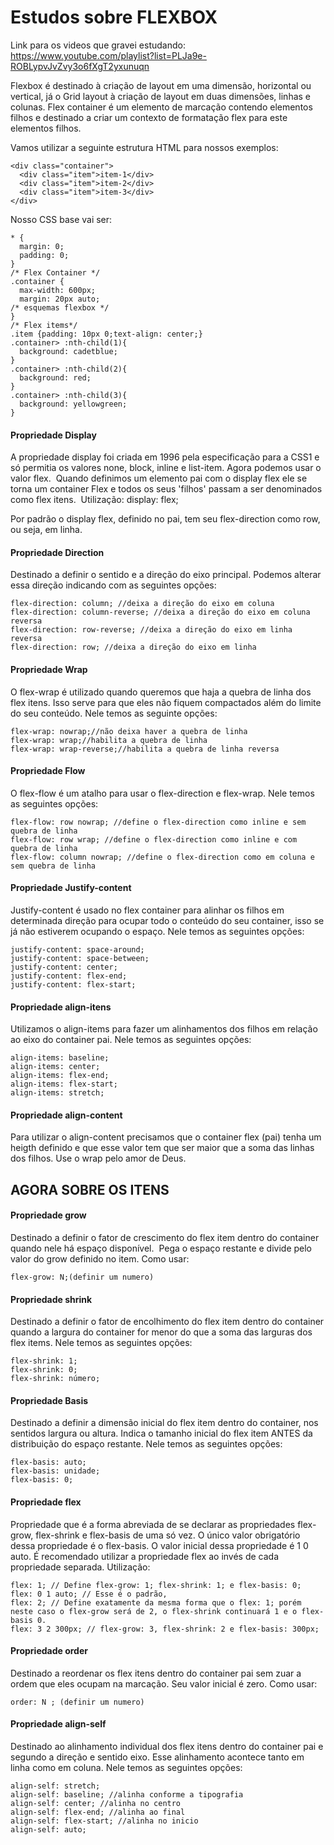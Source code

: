 # Estudos sobre FLEXBOX

Link para os videos que gravei estudando: https://www.youtube.com/playlist?list=PLJa9e-ROBLypvJvZvy3o6fXgT2yxunuqn

Flexbox é destinado à criação de layout em uma dimensão, horizontal ou vertical, já o Grid layout à criação de layout em duas dimensões, linhas e colunas.
Flex container é um elemento de marcação contendo elementos filhos e destinado a criar um contexto de formatação flex para este elementos filhos.

Vamos utilizar a seguinte estrutura HTML para nossos exemplos:
```
<div class="container">
  <div class="item">item-1</div>
  <div class="item">item-2</div>
  <div class="item">item-3</div>
</div>
```

Nosso CSS base vai ser:
```
* {
  margin: 0;
  padding: 0;
}
/* Flex Container */
.container {
  max-width: 600px;
  margin: 20px auto;
/* esquemas flexbox */
}
/* Flex items*/
.item {padding: 10px 0;text-align: center;}
.container> :nth-child(1){
  background: cadetblue;
}
.container> :nth-child(2){
  background: red;
}
.container> :nth-child(3){
  background: yellowgreen;
}
```

#### Propriedade Display
A propriedade display foi criada em 1996 pela especificação para a CSS1 e só permitia os valores none, block, inline e list-item. Agora podemos usar o valor flex. 
Quando definimos um elemento pai com o display flex ele se torna um container Flex e todos os seus 'filhos' passam a ser denominados como flex itens. 
Utilização: display: flex;

Por padrão o display flex, definido no pai, tem seu flex-direction como row, ou seja, em linha.

#### Propriedade Direction
Destinado a definir o sentido e a direção do eixo principal. Podemos alterar essa direção indicando com as seguintes opções:
```
flex-direction: column; //deixa a direção do eixo em coluna
flex-direction: column-reverse; //deixa a direção do eixo em coluna reversa
flex-direction: row-reverse; //deixa a direção do eixo em linha reversa
flex-direction: row; //deixa a direção do eixo em linha
```

#### Propriedade Wrap
O flex-wrap é utilizado quando queremos que haja a quebra de linha dos flex itens. Isso serve para que eles não fiquem compactados além do limite do seu conteúdo. Nele temos as seguinte opções: 
```
flex-wrap: nowrap;//não deixa haver a quebra de linha
flex-wrap: wrap;//habilita a quebra de linha
flex-wrap: wrap-reverse;//habilita a quebra de linha reversa
```

#### Propriedade Flow
O flex-flow é um atalho para usar o flex-direction e flex-wrap. Nele temos as seguintes opções:
```
flex-flow: row nowrap; //define o flex-direction como inline e sem quebra de linha
flex-flow: row wrap; //define o flex-direction como inline e com quebra de linha
flex-flow: column nowrap; //define o flex-direction como em coluna e sem quebra de linha
```

#### Propriedade Justify-content
Justify-content é usado no flex container para alinhar os filhos em determinada direção para ocupar todo o conteúdo do seu container, isso se já não estiverem ocupando o espaço. Nele temos as seguintes opções:
```
justify-content: space-around; 
justify-content: space-between; 
justify-content: center; 
justify-content: flex-end; 
justify-content: flex-start;
```

#### Propriedade align-itens
Utilizamos o align-items para fazer um alinhamentos dos filhos em relação ao eixo do container pai. Nele temos as seguintes opções: 
```
align-items: baseline; 
align-items: center; 
align-items: flex-end; 
align-items: flex-start; 
align-items: stretch;
```

#### Propriedade align-content
Para utilizar o align-content precisamos que o container flex (pai) tenha um heigth definido e que esse valor tem que ser maior que a soma das linhas dos filhos. Use o wrap pelo amor de Deus.

## AGORA SOBRE OS ITENS
#### Propriedade grow
Destinado a definir o fator de crescimento do flex item dentro do container quando nele há espaço disponível. 
Pega o espaço restante e divide pelo valor do grow definido no item.
Como usar:
```
flex-grow: N;(definir um numero)
```

#### Propriedade shrink
Destinado a definir o fator de encolhimento do flex item dentro do container quando a largura do container for menor do que a soma das larguras dos flex items. Nele temos as seguintes opções: 
```
flex-shrink: 1; 
flex-shrink: 0; 
flex-shrink: número;
```

#### Propriedade Basis
Destinado a definir a dimensão inicial do flex item dentro do container, nos sentidos largura ou altura. Indica o tamanho inicial do flex item ANTES da distribuição do espaço restante. Nele temos as seguintes opções: 
```
flex-basis: auto;
flex-basis: unidade;
flex-basis: 0;
```

#### Propriedade flex
Propriedade que é a forma abreviada de se declarar as propriedades flex-grow, flex-shrink e flex-basis de uma só vez. O único valor obrigatório dessa propriedade é o flex-basis. O valor inicial dessa propriedade é 1 0 auto. É recomendado utilizar a propriedade flex ao invés de cada propriedade separada. Utilização: 
```
flex: 1; // Define flex-grow: 1; flex-shrink: 1; e flex-basis: 0; 
flex: 0 1 auto; // Esse é o padrão,
flex: 2; // Define exatamente da mesma forma que o flex: 1; porém neste caso o flex-grow será de 2, o flex-shrink continuará 1 e o flex-basis 0.
flex: 3 2 300px; // flex-grow: 3, flex-shrink: 2 e flex-basis: 300px;
```

#### Propriedade order
Destinado a reordenar os flex itens dentro do container pai sem zuar a ordem que eles ocupam na marcação. Seu valor inicial é zero. Como usar: 
```
order: N ; (definir um numero)
```

#### Propriedade align-self
Destinado ao alinhamento individual dos flex itens dentro do container pai e segundo a direção e sentido eixo. Esse alinhamento acontece tanto em linha como em coluna. Nele temos as seguintes opções: 
```
align-self: stretch;
align-self: baseline; //alinha conforme a tipografia
align-self: center; //alinha no centro
align-self: flex-end; //alinha ao final
align-self: flex-start; //alinha no inicio
align-self: auto;
```
